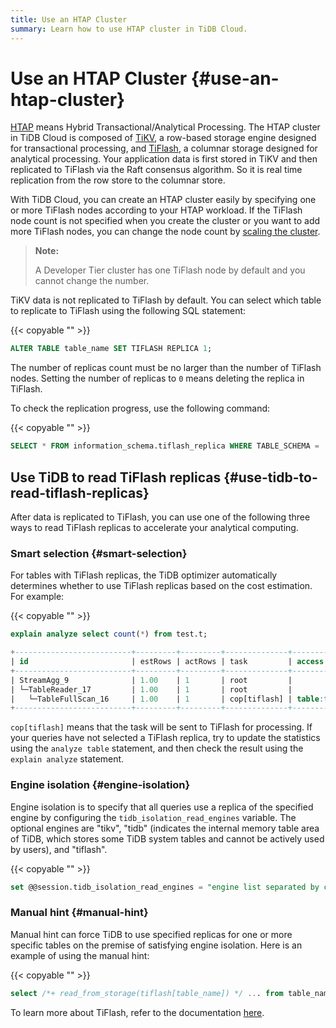 ```yaml
---
title: Use an HTAP Cluster
summary: Learn how to use HTAP cluster in TiDB Cloud.
---
```


# Use an HTAP Cluster {#use-an-htap-cluster}

[HTAP](https://en.wikipedia.org/wiki/Hybrid_transactional/analytical_processing) means Hybrid Transactional/Analytical Processing. The HTAP cluster in TiDB Cloud is composed of [TiKV](https://tikv.org), a row-based storage engine designed for transactional processing, and [TiFlash](https://docs.pingcap.com/tidb/stable/tiflash-overview), a columnar storage designed for analytical processing. Your application data is first stored in TiKV and then replicated to TiFlash via the Raft consensus algorithm. So it is real time replication from the row store to the columnar store.

With TiDB Cloud, you can create an HTAP cluster easily by specifying one or more TiFlash nodes according to your HTAP workload. If the TiFlash node count is not specified when you create the cluster or you want to add more TiFlash nodes, you can change the node count by [scaling the cluster](/tidb-cloud/scale-tidb-cluster.md).

> **Note:**
>
> A Developer Tier cluster has one TiFlash node by default and you cannot change the number.

TiKV data is not replicated to TiFlash by default. You can select which table to replicate to TiFlash using the following SQL statement:

{{< copyable "" >}}

```sql
ALTER TABLE table_name SET TIFLASH REPLICA 1;
```

The number of replicas count must be no larger than the number of TiFlash nodes. Setting the number of replicas to `0` means deleting the replica in TiFlash.

To check the replication progress, use the following command:

{{< copyable "" >}}

```sql
SELECT * FROM information_schema.tiflash_replica WHERE TABLE_SCHEMA = '<db_name>' and TABLE_NAME = '<table_name>';
```

## Use TiDB to read TiFlash replicas {#use-tidb-to-read-tiflash-replicas}

After data is replicated to TiFlash, you can use one of the following three ways to read TiFlash replicas to accelerate your analytical computing.

### Smart selection {#smart-selection}

For tables with TiFlash replicas, the TiDB optimizer automatically determines whether to use TiFlash replicas based on the cost estimation. For example:

{{< copyable "" >}}

```sql
explain analyze select count(*) from test.t;
```

```sql
+--------------------------+---------+---------+--------------+---------------+----------------------------------------------------------------------+--------------------------------+-----------+------+
| id                       | estRows | actRows | task         | access object | execution info                                                       | operator info                  | memory    | disk |
+--------------------------+---------+---------+--------------+---------------+----------------------------------------------------------------------+--------------------------------+-----------+------+
| StreamAgg_9              | 1.00    | 1       | root         |               | time:83.8372ms, loops:2                                              | funcs:count(1)->Column#4       | 372 Bytes | N/A  |
| └─TableReader_17         | 1.00    | 1       | root         |               | time:83.7776ms, loops:2, rpc num: 1, rpc time:83.5701ms, proc keys:0 | data:TableFullScan_16          | 152 Bytes | N/A  |
|   └─TableFullScan_16     | 1.00    | 1       | cop[tiflash] | table:t       | time:43ms, loops:1                                                   | keep order:false, stats:pseudo | N/A       | N/A  |
+--------------------------+---------+---------+--------------+---------------+----------------------------------------------------------------------+--------------------------------+-----------+------+
```

`cop[tiflash]` means that the task will be sent to TiFlash for processing. If your queries have not selected a TiFlash replica, try to update the statistics using the `analyze table` statement, and then check the result using the `explain analyze` statement.

### Engine isolation {#engine-isolation}

Engine isolation is to specify that all queries use a replica of the specified engine by configuring the `tidb_isolation_read_engines` variable. The optional engines are "tikv", "tidb" (indicates the internal memory table area of TiDB, which stores some TiDB system tables and cannot be actively used by users), and "tiflash".

{{< copyable "" >}}

```sql
set @@session.tidb_isolation_read_engines = "engine list separated by commas";
```

### Manual hint {#manual-hint}

Manual hint can force TiDB to use specified replicas for one or more specific tables on the premise of satisfying engine isolation. Here is an example of using the manual hint:

{{< copyable "" >}}

```sql
select /*+ read_from_storage(tiflash[table_name]) */ ... from table_name;
```

To learn more about TiFlash, refer to the documentation [here](https://docs.pingcap.com/tidb/stable/tiflash-overview/).
